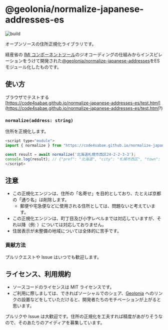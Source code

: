 # @geolonia/normalize-japanese-addresses-es

![build](https://github.com/geolonia/normalize-japanese-addresses/workflows/build/badge.svg)

オープンソースの住所正規化ライブラリです。

経産省の [IMI コンポーネントツール](https://info.gbiz.go.jp/tools/imi_tools/)のジオコーディングの仕組みからインスピレーションをうけて開発された[@geolonia/normalize-japanese-addresses](https://github.com/geolonia/normalize-japanese-addresses)をESモジュール化したものです。

## 使い方

ブラウザでテストする  
[https://code4sabae.github.io/normalize-japanese-addresses-es/test.html](https://code4sabae.github.io/normalize-japanese-addresses-es/test.html?)  

### `normalize(address: string)`

住所を正規化します。

```javascript
<script type="module">
import { normalize } from "https://code4sabae.github.io/normalize-japanese-addresses-es/normalizeJapaneseAddress.mjs";

const result = await normalize('北海道札幌市西区24-2-2-3-3');
console.log(result); // {"pref": "北海道", "city": "札幌市西区", "town": "二十四軒二条二丁目", "addr": "3-3"}
</script>
```

## 注意

* この正規化エンジンは、住所の「名寄せ」を目的としており、たとえば京都の「通り名」は削除します。
  * 郵便や宅急便などに使用される住所としては、問題ないと考えています。
* この正規化エンジンは、町丁目及び小字レベルまでは対応していますが、それ以降（例: ）については対応しておりません。
* 住居表示が未整備の地域については全体的に苦手です。

### 貢献方法

プルリクエストや Issue はいつでも歓迎します。

## ライセンス、利用規約

- ソースコードのライセンスは MIT ライセンスです。
- ご利用に際しましては、できればソーシャルでのシェア、[Geolonia](https://geolonia.com/) へのリンクの設置などをしていただけると、開発者たちのモチベーションが上がると思います。

プルリクや Issue は大歓迎です。住所の正規化を工夫すれば精度があがりそうなので、そのあたりのアイディアを募集しています。

